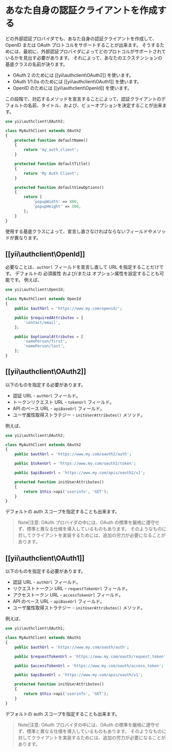 あなた自身の認証クライアントを作成する
======================================

どの外部認証プロバイダでも、あなた自身の認証クライアントを作成して、OpenID または OAuth プロトコルをサポートすることが出来ます。
そうするためには、最初に、外部認証プロバイダによってどのプロトコルがサポートされているかを見出す必要があります。
それによって、あなたのエクステンションの基底クラスの名前が決ります。

 - OAuth 2 のためには [[yii\authclient\OAuth2]] を使います。
 - OAuth 1/1.0a のためには [[yii\authclient\OAuth1]] を使います。
 - OpenID のためには [[yii\authclient\OpenId]] を使います。

この段階で、対応するメソッドを宣言することによって、認証クライアントのデフォルトの名前、タイトル、および、ビューオプションを決定することが出来ます。

```php
use yii\authclient\OAuth2;

class MyAuthClient extends OAuth2
{
    protected function defaultName()
    {
        return 'my_auth_client';
    }

    protected function defaultTitle()
    {
        return 'My Auth Client';
    }

    protected function defaultViewOptions()
    {
        return [
            'popupWidth' => 800,
            'popupHeight' => 500,
        ];
    }
}
```

使用する基底クラスによって、宣言し直さなければならないフィールドやメソッドが異なります。

## [[yii\authclient\OpenId]]

必要なことは、`authUrl` フィールドを宣言し直して URL を指定することだけです。
デフォルトの 必須属性 および/または オプション属性を設定することも可能です。
例えば、

```php
use yii\authclient\OpenId;

class MyAuthClient extends OpenId
{
    public $authUrl = 'https://www.my.com/openid/';

    public $requiredAttributes = [
        'contact/email',
    ];

    public $optionalAttributes = [
        'namePerson/first',
        'namePerson/last',
    ];
}
```

## [[yii\authclient\OAuth2]]

以下のものを指定する必要があります。

- 認証 URL - `authUrl` フィールド。
- トークンリクエスト URL - `tokenUrl` フィールド。
- API のベース URL - `apiBaseUrl` フィールド。
- ユーザ属性取得ストラテジー - `initUserAttributes()` メソッド。

例えば、

```php
use yii\authclient\OAuth2;

class MyAuthClient extends OAuth2
{
    public $authUrl = 'https://www.my.com/oauth2/auth';

    public $tokenUrl = 'https://www.my.com/oauth2/token';

    public $apiBaseUrl = 'https://www.my.com/apis/oauth2/v1';

    protected function initUserAttributes()
    {
        return $this->api('userinfo', 'GET');
    }
}
```

デフォルトの auth スコープを指定することも出来ます。

> Note|注意: OAuth プロバイダの中には、OAuth の標準を厳格に遵守せず、標準と異なる仕様を導入しているものもあります。
  そのようなものに対してクライアントを実装するためには、追加の労力が必要になることがあります。

## [[yii\authclient\OAuth1]]

以下のものを指定する必要があります。

- 認証 URL - `authUrl` フィールド。
- リクエストトークン URL - `requestTokenUrl` フィールド。
- アクセストークン URL - `accessTokenUrl` フィールド。
- API のベース URL - `apiBaseUrl` フィールド。
- ユーザ属性取得ストラテジー - `initUserAttributes()` メソッド。

例えば、

```php
use yii\authclient\OAuth1;

class MyAuthClient extends OAuth1
{
    public $authUrl = 'https://www.my.com/oauth/auth';

    public $requestTokenUrl = 'https://www.my.com/oauth/request_token';

    public $accessTokenUrl = 'https://www.my.com/oauth/access_token';

    public $apiBaseUrl = 'https://www.my.com/apis/oauth/v1';

    protected function initUserAttributes()
    {
        return $this->api('userinfo', 'GET');
    }
}
```

デフォルトの auth スコープを指定することも出来ます。

> Note|注意: OAuth プロバイダの中には、OAuth の標準を厳格に遵守せず、標準と異なる仕様を導入しているものもあります。
  そのようなものに対してクライアントを実装するためには、追加の労力が必要になることがあります。
